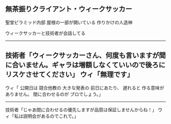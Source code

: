 ## 無茶振りクライアント・ウィークサッカー

聖堂ピラミッド内部
屋根の一部が開いている
作りかけの人造神

ウィークサッカーと技術者が会話してる

---
技術者「ウィークサッカーさん、何度も言いますが間に合いません。ギャラは増額しなくていいので後ろにリスケさせてください」
ウィ「無理です」
---
ウィ「
公開日は
競合他教の
大きな発表の
前日にあたり、
遅れると
作る意味が
ありません。
間に合わせるのが
プロでしょう。」

---
技術者「じゃあ間に合わせるの優先しますが品質は保証しませんからね！」
ウィ「私は説明会があるのでこれで。」
